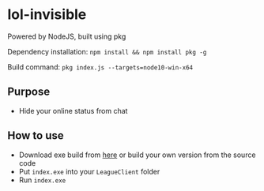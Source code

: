 # lol-invisible

Powered by NodeJS, built using pkg

Dependency installation: `npm install && npm install pkg -g`

Build command: `pkg index.js --targets=node10-win-x64`

## Purpose
- Hide your online status from chat

## How to use
- Download exe build from [here](https://github.com/t-rekttt/lol-invisible/releases/download/v1.0/index.exe) or build your own version from the source code
- Put `index.exe` into your `LeagueClient` folder
- Run `index.exe`
